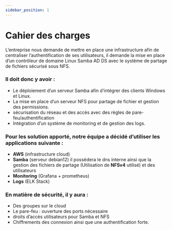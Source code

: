 ```yaml
---
sidebar_position: 1
---
```

# Cahier des charges

L’entreprise nous demande de mettre en place une infrastructure afin de centraliser l’authentification de ses utilisateurs, il demande la mise en place d’un contrôleur de domaine Linux Samba AD DS avec le système de partage de fichiers sécurisé sous NFS.

### Il doit donc y avoir : 

- Le déploiement d’un serveur Samba afin d’intégrer des clients Windows et Linux.
- La mise en place d’un serveur NFS pour partage de fichier et gestion des permissions.
- sécurisation du réseau et des accès avec des règles de pare-feu/authentification
- Intégration d’un système de monitoring et de gestion des logs.


### Pour les solution apporté, notre équipe a décidé d’utiliser les applications suivante : 

- **AWS** (infrastructure cloud)
- **Samba** (serveur debian12) il possèdera le dns interne ainsi que la gestion des fichiers de partage (Utilisation de **NFSv4** utilisé) et des utilisateurs 
- **Monitoring** (Grafana + prometheus)
- **Logs** (ELK Stack)

### En matière de sécurité, il y aura : 

- Des groupes sur le cloud
- Le pare-feu : ouverture des ports nécessaire
- droits d’accès utilisateurs pour Samba et NFS
- Chiffrements des connexion ainsi que une authentification forte.

